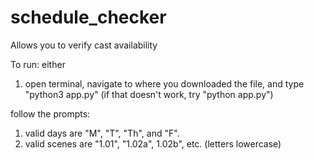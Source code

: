 # schedule_checker

Allows you to verify cast availability

To run:
either
1. open terminal, navigate to where you downloaded the file, and type "python3 app.py" (if that doesn't work, try "python app.py")

follow the prompts: 
1. valid days are "M", "T", "Th", and "F".
2. valid scenes are "1.01", "1.02a", 1.02b", etc. (letters lowercase)
